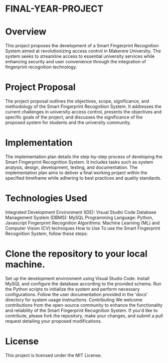 # FINAL-YEAR-PROJECT
# Overview
This project proposes the development of a Smart Fingerprint Recognition System aimed at revolutionizing access control in Makerere University. The system seeks to streamline access to essential university services while enhancing security and user convenience through the integration of fingerprint recognition technology.

# Project Proposal
The project proposal outlines the objectives, scope, significance, and methodology of the Smart Fingerprint Recognition System. It addresses the current challenges in university access control, presents the objectives and specific goals of the project, and discusses the significance of the proposed system for students and the university community.

# Implementation
The implementation plan details the step-by-step process of developing the Smart Fingerprint Recognition System. It includes tasks such as system analysis, design, development, testing, and documentation. The implementation plan aims to deliver a final working project within the specified timeframe while adhering to best practices and quality standards.

# Technologies Used
Integrated Development Environment (IDE): Visual Studio Code
Database Management System (DBMS): MySQL
Programming Language: Python, Javascript
Fingerprint Recognition Algorithms: Machine Learning (ML) and Computer Vision (CV) techniques
How to Use
To use the Smart Fingerprint Recognition System, follow these steps:

# Clone the repository to your local machine.
Set up the development environment using Visual Studio Code.
Install MySQL and configure the database according to the provided schema.
Run the Python scripts to initialize the system and perform necessary configurations.
Follow the user documentation provided in the 'docs' directory for system usage instructions.
Contributing
We welcome contributions from the open-source community to enhance the functionality and reliability of the Smart Fingerprint Recognition System. If you'd like to contribute, please fork the repository, make your changes, and submit a pull request detailing your proposed modifications.

# License
This project is licensed under the MIT License.

